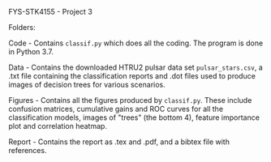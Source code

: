 FYS-STK4155 - Project 3

Folders:

Code - Contains `classif.py` which does all the coding. The program is done in Python 3.7.

Data - Contains the downloaded HTRU2 pulsar data set `pulsar_stars.csv`, a .txt file containing the classification reports and .dot files used to produce images of decision trees for various scenarios.

Figures - Contains all the figures produced by `classif.py`. These include confusion matrices, cumulative gains and ROC curves for all the classification models, images of "trees" (the bottom 4), feature importance plot and correlation heatmap.

Report - Contains the report as .tex and .pdf, and a bibtex file with references.
